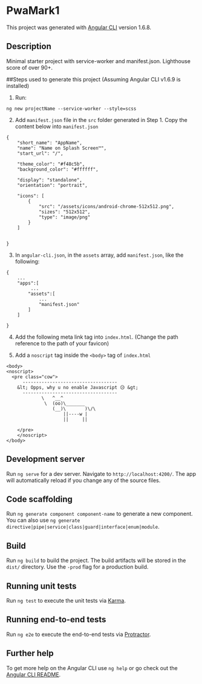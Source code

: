 # PwaMark1

This project was generated with [Angular CLI](https://github.com/angular/angular-cli) version 1.6.8.

## Description

Minimal starter project with service-worker and manifest.json. Lighthouse score of over 90+.

##Steps used to generate this project
(Assuming Angular CLI v1.6.9 is installed)

1. Run:

```
ng new projectName --service-worker --style=scss
```

2. Add `manifest.json` file in the `src` folder generated in Step 1. Copy the content below into `manifest.json`

```
{
    "short_name": "AppName",
    "name": "Name on Splash Screen™",
    "start_url": "/",

    "theme_color": "#f48c5b",
    "background_color": "#ffffff",

    "display": "standalone",
    "orientation": "portrait",

    "icons": [
        {
            "src": "/assets/icons/android-chrome-512x512.png",
            "sizes": "512x512",
            "type": "image/png"
        }
    ]


}
```

3. In `angular-cli.json`, in the `assets` array, add `manifest.json`, like the following:

```
{
    ...
    "apps":[
         ...
        "assets":[
            ...
            "manifest.json"
        ]
    ]

}
```

4. Add the following meta link tag into `index.html`. (Change the path reference to the path of your favicon)

   <link rel="manifest" href="/manifest.json">
  <meta name="mobile-web-app-capable" content="yes">
  <meta name="theme-color" content="#363636">
   <link rel="apple-touch-icon" sizes="180x180" href="/assets/icons/apple-touch-icon.png">
  <link rel="icon" type="image/png" sizes="32x32" href="/assets/icons/favicon-32x32.png">
  <link rel="icon" type="image/png" sizes="16x16" href="/assets/icons/favicon-16x16.png">
  <link rel="mask-icon" href="/assets/icons/safari-pinned-tab.svg" color="#5bbad5">
  <meta name="msapplication-TileColor" content="#da532c">

  5. Add a `noscript` tag inside the `<body>` tag of `index.html`

  ```
  <body>
  <noscript>
    <pre class="cow">
        -----------------------------------
      &lt; Opps, why u no enable Javascript 😥 &gt;
        -----------------------------------
               \   ^__^ 
                \  (oo)\_______
                   (__)\       )\/\
                       ||----w |
                       ||     ||
          
      </pre>
      </noscript>
</body>

  ```

## Development server

Run `ng serve` for a dev server. Navigate to `http://localhost:4200/`. The app will automatically reload if you change any of the source files.

## Code scaffolding

Run `ng generate component component-name` to generate a new component. You can also use `ng generate directive|pipe|service|class|guard|interface|enum|module`.

## Build

Run `ng build` to build the project. The build artifacts will be stored in the `dist/` directory. Use the `-prod` flag for a production build.

## Running unit tests

Run `ng test` to execute the unit tests via [Karma](https://karma-runner.github.io).

## Running end-to-end tests

Run `ng e2e` to execute the end-to-end tests via [Protractor](http://www.protractortest.org/).

## Further help

To get more help on the Angular CLI use `ng help` or go check out the [Angular CLI README](https://github.com/angular/angular-cli/blob/master/README.md).
